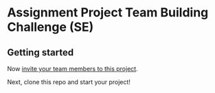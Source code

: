 # Assignment Project Team Building Challenge (SE)

## Getting started

Now [invite your team members to this project](https://docs.gitlab.com/ee/user/project/members/).

Next, clone this repo and start your project!